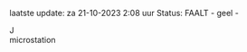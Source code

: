 laatste update: 
za 21-10-2023  2:08   uur 
Status: FAALT - geel - 
<div class="service R">J</div><div class="service Y">microstation</div>